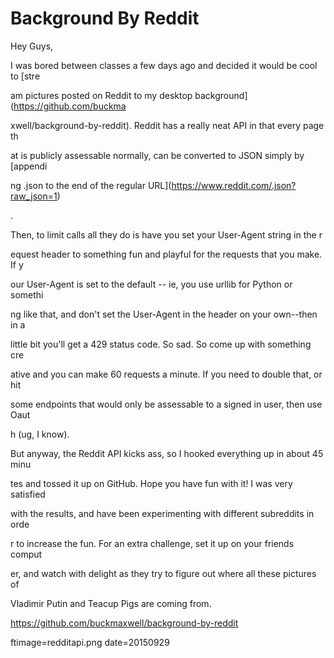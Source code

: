 
# Background By Reddit

Hey Guys,

I was bored between classes a few days ago and decided it would be cool to [stre





































































































am pictures posted on Reddit to my desktop background](https://github.com/buckma





































































































xwell/background-by-reddit).  Reddit has a really neat API in that every page th





































































































at is publicly assessable normally, can be converted to JSON  simply by [appendi





































































































ng .json to the end of the regular URL](https://www.reddit.com/.json?raw_json=1)





































































































.

Then, to limit calls all they do is have you set your User-Agent string in the r





































































































equest header to something fun and playful for the requests that you make.  If y





































































































our User-Agent is set to the default -- ie, you use urllib for Python or somethi





































































































ng like that, and don't set the User-Agent in the header on your own--then in a 





































































































little bit you'll get a 429 status code.  So sad.  So come up with something cre





































































































ative and you can make 60 requests a minute.  If you need to double that, or hit





































































































 some endpoints that would only be assessable to a signed in user, then use Oaut





































































































h (ug, I know).

But anyway, the Reddit API kicks ass, so I hooked everything up in about 45 minu





































































































tes and tossed it up on GitHub.  Hope you have fun with it! I was very satisfied





































































































 with the results, and have been experimenting with different subreddits in orde





































































































r to increase the fun.  For an extra challenge, set it up on your friends comput





































































































er, and watch with delight as they try to figure out where all these pictures of





































































































 Vladimir Putin and Teacup Pigs are coming from.

https://github.com/buckmaxwell/background-by-reddit

ftimage=redditapi.png
date=20150929
